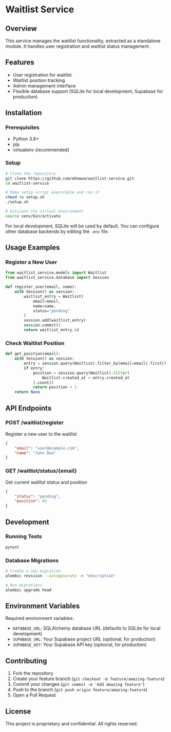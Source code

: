 # Waitlist Service

## Overview
This service manages the waitlist functionality, extracted as a standalone module. It handles user registration and waitlist status management.

## Features
- User registration for waitlist
- Waitlist position tracking
- Admin management interface
- Flexible database support (SQLite for local development, Supabase for production)

## Installation

### Prerequisites
- Python 3.8+
- pip
- virtualenv (recommended)

### Setup
```bash
# Clone the repository
git clone https://github.com/ebowwa/waitlist-service.git
cd waitlist-service

# Make setup script executable and run it
chmod +x setup.sh
./setup.sh

# Activate the virtual environment
source venv/bin/activate
```

For local development, SQLite will be used by default. You can configure other database backends by editing the `.env` file.

## Usage Examples

### Register a New User
```python
from waitlist_service.models import Waitlist
from waitlist_service.database import Session

def register_user(email, name):
    with Session() as session:
        waitlist_entry = Waitlist(
            email=email,
            name=name,
            status="pending"
        )
        session.add(waitlist_entry)
        session.commit()
        return waitlist_entry.id
```

### Check Waitlist Position
```python
def get_position(email):
    with Session() as session:
        entry = session.query(Waitlist).filter_by(email=email).first()
        if entry:
            position = session.query(Waitlist).filter(
                Waitlist.created_at < entry.created_at
            ).count()
            return position + 1
    return None
```

## API Endpoints

### POST /waitlist/register
Register a new user to the waitlist
```json
{
    "email": "user@example.com",
    "name": "John Doe"
}
```

### GET /waitlist/status/{email}
Get current waitlist status and position
```json
{
    "status": "pending",
    "position": 42
}
```

## Development

### Running Tests
```bash
pytest
```

### Database Migrations
```bash
# Create a new migration
alembic revision --autogenerate -m "description"

# Run migrations
alembic upgrade head
```

## Environment Variables
Required environment variables:
- `DATABASE_URL`: SQLAlchemy database URL (defaults to SQLite for local development)
- `SUPABASE_URL`: Your Supabase project URL (optional, for production)
- `SUPABASE_KEY`: Your Supabase API key (optional, for production)

## Contributing
1. Fork the repository
2. Create your feature branch (`git checkout -b feature/amazing-feature`)
3. Commit your changes (`git commit -m 'Add amazing feature'`)
4. Push to the branch (`git push origin feature/amazing-feature`)
5. Open a Pull Request

## License
This project is proprietary and confidential. All rights reserved.
